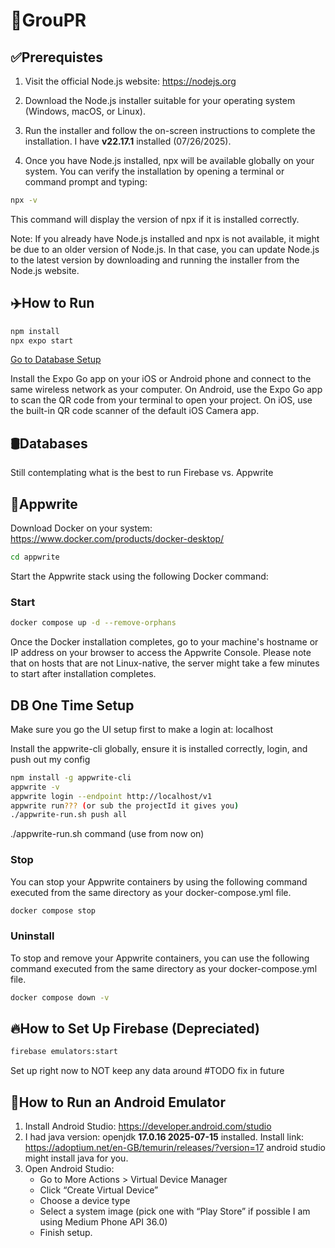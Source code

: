# 💪GrouPR

## ✅Prerequistes

1. Visit the official Node.js website: https://nodejs.org

1. Download the Node.js installer suitable for your operating system (Windows, macOS, or Linux).

1. Run the installer and follow the on-screen instructions to complete the installation. I have **v22.17.1** installed (07/26/2025).

1. Once you have Node.js installed, npx will be available globally on your system. You can verify the installation by opening a terminal or command prompt and typing:
```bash
npx -v
```
This command will display the version of npx if it is installed correctly.

Note: If you already have Node.js installed and npx is not available, it might be due to an older version of Node.js. In that case, you can update Node.js to the latest version by downloading and running the installer from the Node.js website.

## ✈️How to Run

```bash
npm install
npx expo start
```

[Go to Database Setup](#Databases)


Install the Expo Go app on your iOS or Android phone and connect to the same wireless network as your computer. On Android, use the Expo Go app to scan the QR code from your terminal to open your project. On iOS, use the built-in QR code scanner of the default iOS Camera app.

## 🛢Databases
Still contemplating what is the best to run Firebase vs. Appwrite


## 📝Appwrite 
Download Docker on your system: https://www.docker.com/products/docker-desktop/
```bash
cd appwrite
```

Start the Appwrite stack using the following Docker command:
### Start
```bash
docker compose up -d --remove-orphans
```

Once the Docker installation completes, go to your machine's hostname or IP address on your browser to access the Appwrite Console. Please note that on hosts that are not Linux-native, the server might take a few minutes to start after installation completes.

## DB One Time Setup
Make sure you go the UI setup first to make a login at: localhost 

Install the appwrite-cli globally, ensure it is installed correctly, login, and push out my config
```bash
npm install -g appwrite-cli
appwrite -v
appwrite login --endpoint http://localhost/v1
appwrite run??? (or sub the projectId it gives you)
./appwrite-run.sh push all
```
./appwrite-run.sh command (use from now on)

### Stop
You can stop your Appwrite containers by using the following command executed from the same directory as your docker-compose.yml file.

```bash
docker compose stop
```

### Uninstall
To stop and remove your Appwrite containers, you can use the following command executed from the same directory as your docker-compose.yml file.

```bash
docker compose down -v
```

## 🔥How to Set Up Firebase (Depreciated) 
```bash
firebase emulators:start
```
Set up right now to NOT keep any data around #TODO fix in future

## 📱How to Run an Android Emulator

1. Install Android Studio: https://developer.android.com/studio
2. I had java version: openjdk **17.0.16 2025-07-15** installed. Install link: https://adoptium.net/en-GB/temurin/releases/?version=17 android studio might install java for you.
3. Open Android Studio:
   - Go to More Actions > Virtual Device Manager
   - Click “Create Virtual Device”
   - Choose a device type
   - Select a system image (pick one with “Play Store” if possible I am using Medium Phone API 36.0)
   - Finish setup.  